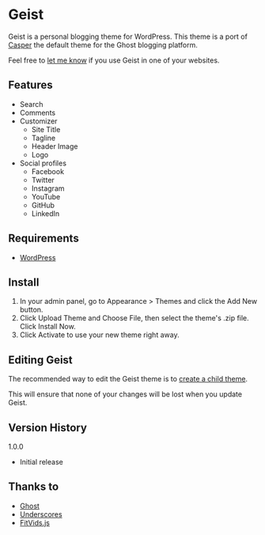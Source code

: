 # Geist

Geist is a personal blogging theme for WordPress. This theme is a port of [Casper](https://github.com/TryGhost/Casper) the default theme for the Ghost blogging platform.

Feel free to [let me know](http://www.twitter.com/cmyee) if you use Geist in one of your websites.

## Features

- Search
- Comments
- Customizer
	- Site Title
	- Tagline
	- Header Image
	- Logo
- Social profiles
	- Facebook
	- Twitter
	- Instagram
	- YouTube
	- GitHub
	- LinkedIn

## Requirements

- [WordPress](http://wordpress.org/)

## Install

1. In your admin panel, go to Appearance > Themes and click the Add New button.
2. Click Upload Theme and Choose File, then select the theme's .zip file. Click Install Now.
3. Click Activate to use your new theme right away.

## Editing Geist
The recommended way to edit the Geist theme is to [create a child theme](https://developer.wordpress.org/themes/advanced-topics/child-themes/).

This will ensure that none of your changes will be lost when you update Geist.

## Version History

1.0.0

- Initial release

## Thanks to

- [Ghost](https://ghost.org/)
- [Underscores](https://underscores.me/)
- [FitVids.js](http://fitvidsjs.com/)